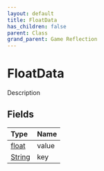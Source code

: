 ```yaml
---
layout: default
title: FloatData
has_children: false
parent: Class
grand_parent: Game Reflection
---
```

# FloatData
Description 

## Fields

| Type | Name |
|:-------------|:--------------|
| [float](/docs/game-reflection/components/float) | value |
| [String](/docs/game-reflection/components/string) | key |

